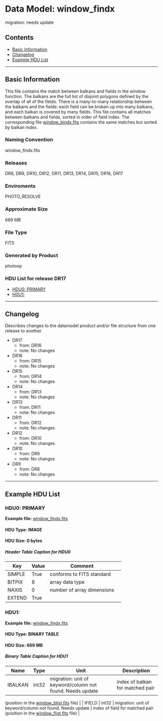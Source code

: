 # Data Model: window_findx


migration: needs update


## Contents
- [Basic Information](#basic-information)
- [Changelog](#changelog)
- [Example HDU List](#example-hdu-list)


---

## Basic Information
This file contains the match between balkans and fields in the window
function.  The balkans are the full list of disjoint polygons defined
by the overlap of all of the fields. There is a many-to-many
relationship between the balkans and the fields: each field can be
broken up into many balkans, and each balkan is covered by many
fields. This file contains all matches between balkans and fields,
sorted in order of field index.  The corresponding file <a href="window_bindx.html">window_bindx.fits</a> contains the same
matches but sorted by balkan index.

### Naming Convention
window_findx.fits

### Releases
DR8, DR9, DR10, DR12, DR11, DR13, DR14, DR15, DR16, DR17

### Enviroments
PHOTO_RESOLVE

### Approximate Size
669 MB

### File Type
FITS

### Generated by Product
photoop

### HDU List for release DR17
  - [HDU0: PRIMARY](#hdu0-primary)
  - [HDU1: ](#hdu1-)


---

## Changelog
Describes changes to the datamodel product and/or file structure from one release to another
 - DR17
   - from: DR16
   - note: No changes
 - DR16
   - from: DR15
   - note: No changes
 - DR15
   - from: DR14
   - note: No changes
 - DR14
   - from: DR13
   - note: No changes
 - DR13
   - from: DR11
   - note: No changes
 - DR11
   - from: DR12
   - note: No changes
 - DR12
   - from: DR10
   - note: No changes
 - DR10
   - from: DR9
   - note: No changes
 - DR9
   - from: DR8
   - note: No changes

---
## Example HDU List


### HDU0: PRIMARY
<b>
Example file:
</b>
<a href="/sas/dr9/env/PHOTO_RESOLVE/window_findx.fits">window_findx.fits</a>

#### HDU Type: IMAGE
#### HDU Size:  0 bytes

##### Header Table Caption for HDU0
Key | Value | Comment | |
| --- | --- | --- | --- |
| SIMPLE | True | conforms to FITS standard |
| BITPIX | 8 | array data type |
| NAXIS | 0 | number of array dimensions |
| EXTEND | True |  |



### HDU1: 
<b>
Example file:
</b>
<a href="/sas/dr9/env/PHOTO_RESOLVE/window_findx.fits">window_findx.fits</a>

#### HDU Type: BINARY TABLE
#### HDU Size:  669 MB

##### Binary Table Caption for HDU1
Name | Type | Unit | Description |
| --- | --- | --- | --- |
 | IBALKAN | int32 | migration: unit of keyword/column not found. Needs update | index of balkan for matched pair
(position in the <a href="window_blist.html">window_blist.fits</a>
file) |
 | IFIELD | int32 | migration: unit of keyword/column not found. Needs update | index of field for matched pair
(position in the <a href="window_flist.html">window_flist.fits</a>
file) |


